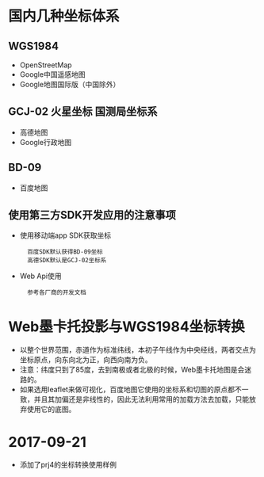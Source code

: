 # 国内几种坐标体系
## WGS1984
* OpenStreetMap
* Google中国遥感地图
* Google地图国际版（中国除外）

## GCJ-02 火星坐标 国测局坐标系
* 高德地图
* Google行政地图

## BD-09
* 百度地图

## 使用第三方SDK开发应用的注意事项
- 使用移动端app SDK获取坐标
    
        百度SDK默认获得BD-09坐标
        高德SDK默认是GCJ-02坐标系   
    
- Web Api使用
        
        参考各厂商的开发文档

# Web墨卡托投影与WGS1984坐标转换
* 以整个世界范围，赤道作为标准纬线，本初子午线作为中央经线，两者交点为坐标原点，向东向北为正，向西向南为负。
* 注意：纬度只到了85度，去到南极或者北极的时候，Web墨卡托地图是会迷路的。
* 如果选用leaflet来做可视化，百度地图它使用的坐标系和切图的原点都不一致，并且其加偏还是非线性的，因此无法利用常用的加载方法去加载，只能放弃使用它的底图。


# 2017-09-21
* 添加了prj4的坐标转换使用样例


